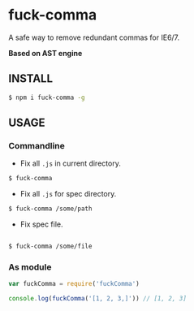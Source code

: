 # fuck-comma

A safe way to remove redundant commas for IE6/7.

**Based on AST engine**

## INSTALL

```bash
$ npm i fuck-comma -g
```

## USAGE

### Commandline

- Fix all `.js` in current directory.

```bash
$ fuck-comma
```

- Fix all `.js` for spec directory.

```bash
$ fuck-comma /some/path
```

- Fix spec file.

```bash

$ fuck-comma /some/file
```

### As module

```js
var fuckComma = require('fuckComma')

console.log(fuckComma('[1, 2, 3,]')) // [1, 2, 3]
```
